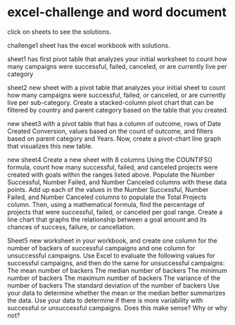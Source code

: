 # excel-challenge and word document
click on sheets to see the solutions.

challenge1 sheet has the excel workbook with solutions.

sheet1 has first pivot table that analyzes your initial worksheet to count how many campaigns were successful, failed, canceled, or are currently live per category

sheet2 new sheet with a pivot table that analyzes your initial sheet to count how many campaigns were successful, failed, or canceled, or are currently live per sub-category.  Create a stacked-column pivot chart that can be filtered by country and parent category based on the table that you created.

new sheet3 with a pivot table that has a column of outcome, rows of Date Created Conversion, values based on the count of outcome, and filters based on parent category and Years. Now, create a pivot-chart line graph that visualizes this new table.

new sheet4 Create a new sheet with 8 columns Using the COUNTIFS() formula, count how many successful, failed, and canceled projects were created with goals within the ranges listed above. Populate the Number Successful, Number Failed, and Number Canceled columns with these data points.  Add up each of the values in the Number Successful, Number Failed, and Number Canceled columns to populate the Total Projects column. Then, using a mathematical formula, find the percentage of projects that were successful, failed, or canceled per goal range.
Create a line chart that graphs the relationship between a goal amount and its chances of success, failure, or cancellation.

Sheet5 new worksheet in your workbook, and create one column for the number of backers of successful campaigns and one column for unsuccessful campaigns.
Use Excel to evaluate the following values for successful campaigns, and then do the same for unsuccessful campaigns:
The mean number of backers
The median number of backers
The minimum number of backers
The maximum number of backers
The variance of the number of backers
The standard deviation of the number of backers
Use your data to determine whether the mean or the median better summarizes the data.
Use your data to determine if there is more variability with successful or unsuccessful campaigns. Does this make sense? Why or why not?
